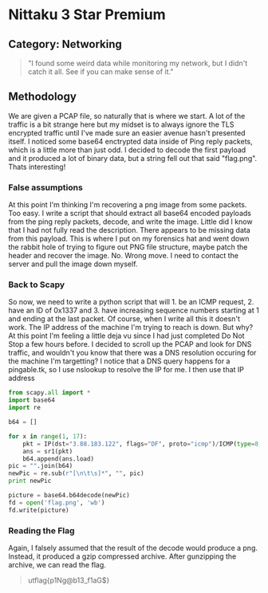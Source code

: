 Nittaku 3 Star Premium
=====

## Category: Networking

> "I found some weird data while monitoring my network, but I didn't catch it all. See if you can make sense of it."

## Methodology
We are given a PCAP file, so naturally that is where we start. A lot of the traffic is a bit strange here but my midset is to always ignore the TLS encrypted traffic until I've made sure an easier avenue hasn't presented itself. I noticed some base64 enctrypted data inside of Ping reply packets, which is a little more than just odd. I decided to decode the first payload and it produced a lot of binary data, but a string fell out that said "flag.png". Thats interesting!

### False assumptions
At this point I'm thinking I'm recovering a png image from some packets. Too easy. I write a script that should extract all base64 encoded payloads from the ping reply packets, decode, and write the image. Little did I know that I had not fully read the description. There appears to be missing data from this payload. This is where I put on my forensics hat and went down the rabbit hole of trying to figure out PNG file structure, maybe patch the header and recover the image. No. Wrong move. I need to contact the server and pull the image down myself.

### Back to Scapy
So now, we need to write a python script that will 1. be an ICMP request, 2. have an ID of 0x1337 and 3. have increasing sequence numbers starting at 1 and ending at the last packet. Of course, when I write all this it doesn't work. The IP address of the machine I'm trying to reach is down. But why? At this point I'm feeling a little deja vu since I had just completed Do Not Stop a few hours before. I decided to scroll up the PCAP and look for DNS traffic, and wouldn't you know that there was a DNS resolution occuring for the machine I'm targetting? I notice that a DNS query happens for a pingable.tk, so I use nslookup to resolve the IP for me. I then use that IP address 

```python
from scapy.all import *
import base64
import re

b64 = []

for x in range(1, 17):
	pkt = IP(dst="3.88.183.122", flags="DF", proto="icmp")/ICMP(type=8, code=0, id=0x1337, seq=x)/Raw(load="\x00\x00\x00\x00\x00\x00\x00\x00\x00\x00\x00\x00\x00\x00\x00\x00\x00\x00\x00\x00\x00\x00\x00\x00\x00\x00\x00\x00\x00\x00\x00\x00\x00\x00\x00\x00\x00\x00\x00\x00\x00\x00\x00\x00\x00\x00\x00\x00")
	ans = sr1(pkt)
	b64.append(ans.load)
pic = "".join(b64)
newPic = re.sub(r"[\n\t\s]*", "", pic)
print newPic

picture = base64.b64decode(newPic)
fd = open('flag.png', 'wb')
fd.write(picture)
```
### Reading the Flag
Again, I falsely assumed that the result of the decode would produce a png. Instead, it produced a gzip compressed archive. After gunzipping the archive, we can read the flag.

> utflag{p1Ng@b13_f1aG$}
